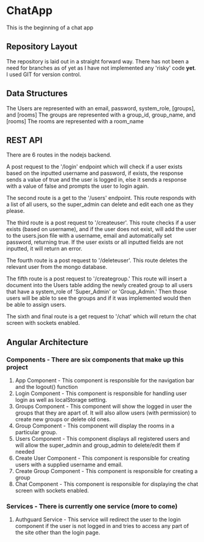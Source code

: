 # ChatApp

This is the beginning of a chat app

## Repository Layout

The repository is laid out in a straight forward way. There has not been a need for branches as of yet as I have not implemented any 'risky' code **yet**. I used GIT for version control. 

## Data Structures

The Users are represented with an email, password, system_role, [groups], and [rooms]
The groups are represented with a group_id, group_name, and [rooms]
The rooms are represented with a room_name

## REST API

There are 6 routes in the nodejs backend.

A post request to the '/login' endpoint which will check if a user exists based on the inputted username and password, if exists, the response sends a value of true and the user is logged in, else it sends a response with a value of false and prompts the user to login again.

The second route is a get to the '/users' endpoint. This route responds with a list of all users, so the super_admin can delete and edit each one as they please.

The third route is a post request to '/createuser'. This route checks if a user exists (based on username), and if the user does not exist, will add the user to the users.json file with a username, email and automatically set password, returning true. If the user exists or all inputted fields are not inputted, it will return an error.  

The fourth route is a post request to '/deleteuser'. This route deletes the relevant user from the mongo database. 

The fifth route is a post request to '/creategroup.' This route will insert a document into the Users table adding the newly created group to all users that have a system_role of 'Super_Admin' or 'Group_Admin.' Then those users will be able to see the groups and if it was implemented would then be able to assign users. 

The sixth and final route is a get request to '/chat' which will return the chat screen with sockets enabled. 

## Angular Architecture

### Components - There are six components that make up this project

1. App Component - This component is responsible for the navigation bar and the logout() function
2. Login Component - This component is responsible for handling user login as well as localStorage setting. 
3. Groups Component - This component will show the logged in user the groups that they are apart of. It will also allow users (with permission) to create new groups or delete old ones.
4. Group Component - This component will display the rooms in a particular group. 
5. Users Component - This component displays all registered users and will allow the super_admin and group_admin to delete/edit them if needed
6. Create User Component - This component is responsible for creating users with a supplied username and email.
7. Create Group Component - This component is responsible for creating a group
8. Chat Component - This component is responsible for displaying the chat screen with sockets enabled. 

### Services - There is currently one service (more to come)

1. Authguard Service - This service will redirect the user to the login component if the user is not logged in and tries to access any part of the site other than the login page. 
